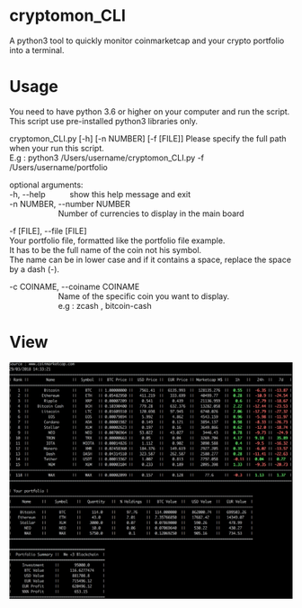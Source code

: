 # cryptomon_CLI
A python3 tool to quickly monitor coinmarketcap and your crypto portfolio into a terminal.

# Usage
You need to have python 3.6 or higher on your computer and run the script.  
This script use pre-installed python3 libraries only.
  
cryptomon_CLI.py [-h] [-n NUMBER] [-f [FILE]]
Please specify the full path when your run this script.  
E.g : python3 /Users/username/cryptomon_CLI.py -f /Users/username/portfolio

optional arguments:  
  -h, --help            show this help message and exit  
  -n NUMBER, --number NUMBER  
                        Number of currencies to display in the main board  
                        
  -f [FILE], --file [FILE]  
                        Your portfolio file, formatted like the portfolio file example.  
                        It has to be the full name of the coin not his symbol.  
                        The name can be in lower case and if it contains a space, replace the space by a dash (-).  

  -c COINAME, --coiname COINAME  
                        Name of the specific coin you want to display.  
                        e.g : zcash , bitcoin-cash  
# View
![alt text](https://github.com/TheAsouka/cryptomon_CLI/blob/master/render.png)
